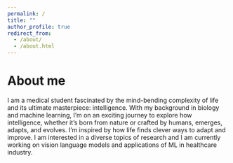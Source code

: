 ```yaml
---
permalink: /
title: ""
author_profile: true
redirect_from: 
  - /about/
  - /about.html
---
```


# About me
I am a medical student fascinated by the mind-bending complexity of life and its ultimate masterpiece: intelligence. With my background in biology and machine learning, I’m on an exciting journey to explore how intelligence, whether it’s born from nature or crafted by humans, emerges, adapts, and evolves. I’m inspired by how life finds clever ways to adapt and improve. I am interested in a diverse topics of research and I am currently working on vision language models and applications of ML in healthcare industry.
